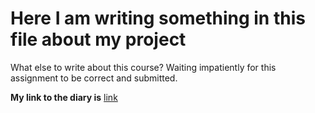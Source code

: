 
Here I am writing something in this file about my project
=========================================================

What else to write about this course? Waiting impatiently for this assignment to be correct and submitted.

**My link to the diary is** [link](https://allahtin.github.io/IODS-project/)
